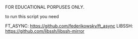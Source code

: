 FOR EDUCATIONAL PORPUSES ONLY.

to run this script you need

FT_ASYNC: https://github.com/federikowsky/ft_async 
LIBSSH: https://github.com/libssh/libssh-mirror
